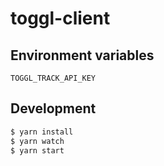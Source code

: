 # toggl-client

## Environment variables
```
TOGGL_TRACK_API_KEY
```

## Development
```bash
$ yarn install
$ yarn watch
$ yarn start
```

